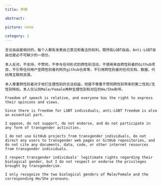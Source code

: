 ```yaml
---
title: 声明

abstract: 

picture: none

category: 1
---
```

    言论自由是相对的，每个人都有发表自己意见和看法的权利。既然有LGBT自由，Anti-LGBT自由也是必不可缺少的一部分。

    本人反对，不支持，不赞同，不参与任何形式的跨性别活动，不使用来自跨性别者的Github项目，不引导任何用户至跨性别者的网页github仓库等，不引用跨性别者的任何文档，数据，代码等互联网资源。

    本人尊重跨性别者对于他们生理性别的合法权益，但是不尊重不赞同跨性别带来的第二性别/无性别特权。本人仅认同Male/Female两种生理性别和对应的He/She称呼。

    Freedom of speech is relative, and everyone has the right to express their opinions and views. 

    Since there is freedom for LGBT individuals, anti-LGBT freedom is also an essential part.

    I oppose, do not support, do not endorse, and do not participate in any form of transgender activities.

    I do not use GitHub projects from transgender individuals, do not direct any users to transgender web pages or GitHub repositories, and do not cite any documents, data, code, or other internet resources from transgender individuals.

    I respect transgender individuals' legitimate rights regarding their biological gender, but I do not respect or endorse the privileges brought by transgenderism.

    I only recognize the two biological genders of Male/Female and the corresponding He/She pronouns.
